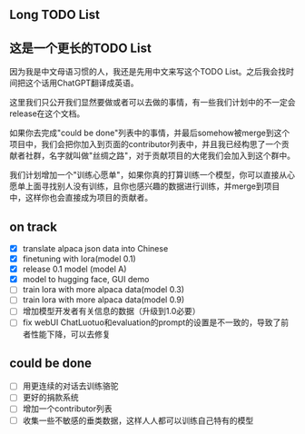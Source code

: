 ## Long TODO List

## 这是一个更长的TODO List

因为我是中文母语习惯的人，我还是先用中文来写这个TODO List。之后我会找时间把这个话用ChatGPT翻译成英语。

这里我们只公开我们显然要做或者可以去做的事情，有一些我们计划中的不一定会release在这个文档。

如果你去完成"could be done"列表中的事情，并最后somehow被merge到这个项目中，我们会把你加入到页面的contributor列表中，并且我已经构思了一个贡献者社群，名字就叫做"丝绸之路"，对于贡献项目的大佬我们会加入到这个群中。

我们计划增加一个"训练心愿单"，如果你真的打算训练一个模型，你可以直接从心愿单上面寻找别人没有训练，且你也感兴趣的数据进行训练，并merge到项目中，这样你也会直接成为项目的贡献者。

## on track
- [x] translate alpaca json data into Chinese
- [x] finetuning with lora(model 0.1)
- [x] release 0.1 model (model A)
- [x] model to hugging face, GUI demo
- [ ] train lora with more alpaca data(model 0.3)
- [ ] train lora with more alpaca data(model 0.9)
- [ ] 增加模型开发者有关信息的数据（升级到1.0必要）
- [ ] fix webUI ChatLuotuo和evaluation的prompt的设置是不一致的，导致了前者性能下降，可以去修复

## could be done
- [ ] 用更连续的对话去训练骆驼
- [ ] 更好的捐款系统
- [ ] 增加一个contributor列表
- [ ] 收集一些不敏感的垂类数据，这样人人都可以训练自己特有的模型
